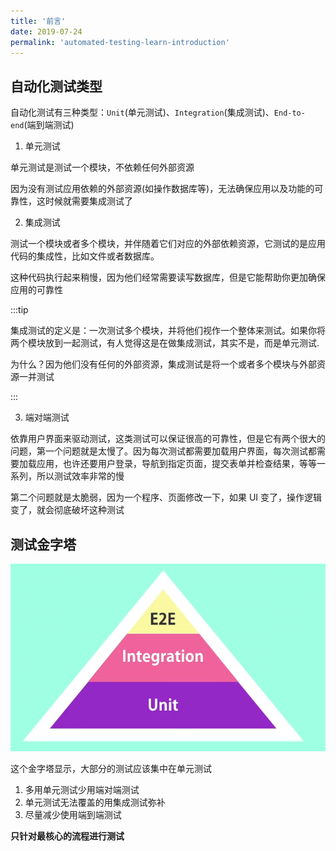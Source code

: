 ```yaml
---
title: '前言'
date: 2019-07-24
permalink: 'automated-testing-learn-introduction'
---
```


## 自动化测试类型

自动化测试有三种类型：`Unit`(单元测试)、`Integration`(集成测试)、`End-to-end`(端到端测试)

1. 单元测试

单元测试是测试一个模块，不依赖任何外部资源

因为没有测试应用依赖的外部资源(如操作数据库等)，无法确保应用以及功能的可靠性，这时候就需要集成测试了

2. 集成测试

测试一个模块或者多个模块，并伴随着它们对应的外部依赖资源，它测试的是应用代码的集成性，比如文件或者数据库。

这种代码执行起来稍慢，因为他们经常需要读写数据库，但是它能帮助你更加确保应用的可靠性

:::tip

集成测试的定义是：一次测试多个模块，并将他们视作一个整体来测试。如果你将两个模块放到一起测试，有人觉得这是在做集成测试，其实不是，而是单元测试.

为什么？因为他们没有任何的外部资源，集成测试是将一个或者多个模块与外部资源一并测试

:::

3. 端对端测试

依靠用户界面来驱动测试，这类测试可以保证很高的可靠性，但是它有两个很大的问题，第一个问题就是太慢了。因为每次测试都需要加载用户界面，每次测试都需要加载应用，也许还要用户登录，导航到指定页面，提交表单并检查结果，等等一系列，所以测试效率非常的慢

第二个问题就是太脆弱，因为一个程序、页面修改一下，如果 UI 变了，操作逻辑变了，就会彻底破坏这种测试

## 测试金字塔

![](https://raw.githubusercontent.com/ITxiaohao/blog-img/master/img/Jest/20190725014721.png)

这个金字塔显示，大部分的测试应该集中在单元测试

1. 多用单元测试少用端对端测试
2. 单元测试无法覆盖的用集成测试弥补
3. 尽量减少使用端到端测试

**只针对最核心的流程进行测试**
